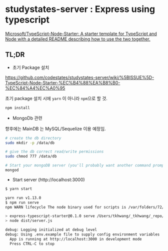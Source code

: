 # studystates-server : Express using typescript

[Microsoft/TypeScript-Node-Starter: A starter template for TypeScript and Node with a detailed README describing how to use the two together.](https://github.com/Microsoft/TypeScript-Node-Starter)

## TL;DR

- 초기 Package 설치

https://github.com/codestates/studystates-server/wiki/%5BISSUE%5D-TypeScript-Node-Starter-%EC%B4%88%EA%B8%B0-%EC%84%A4%EC%A0%95

초기 package 설치 시에 `yarn` 이 아니라 `npm`으로 할 것.

```bash
npm install
```

- MongoDb 관련

향후에는 MainDB 는 MySQL/Sequelize 이용 예정임.

```bash
# create the db directory
sudo mkdir -p /data/db

# give the db correct read/write permissions
sudo chmod 777 /data/db

# Start your mongoDB server (you'll probably want another command prompt)
mongod
```

- Start server (http://localhost:3000)

```bash
$ yarn start

yarn run v1.13.0
$ npm run serve
npm WARN lifecycle The node binary used for scripts is /var/folders/72/pt4nsrn54197_zl_44tk_kv00000gn/T/yarn--1552876887809-0.05246111479187232/node but npm is using /Users/tkhwang/.nvm/versions/node/v10.14.1/bin/node itself. Use the `--scripts-prepend-node-path` option to include the path for the node binary npm was executed with.

> express-typescript-starter@0.1.0 serve /Users/tkhwang/_tkhwang/_repo/github/_codestates/3_hir/study/studystates-server
> node dist/server.js

debug: Logging initialized at debug level
debug: Using .env.example file to supply config environment variables
  App is running at http://localhost:3000 in development mode
  Press CTRL-C to stop
```

